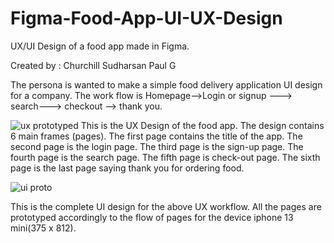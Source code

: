 # Figma-Food-App-UI-UX-Design

UX/UI Design of a food app made in Figma.

Created by : Churchill Sudharsan Paul G

The persona is wanted to make a simple food delivery application UI design for a company.
The work flow is Homepage-->Login or signup ---> search---> checkout --> thank you.

![ux prototyped ](https://github.com/churchill192/Figma-Food-App-UI-UX-Design/assets/104425652/92618794-abff-4b20-b27e-ea07dc8279e0)
This is the UX Design of the food app. The design contains 6 main frames (pages).
The first page contains the title of the app.
The second page is the login page.
The third page is the sign-up page.
The fourth page is the search page.
The fifth page is check-out page.
The sixth page is the last page saying thank you for ordering food.


![ui proto](https://github.com/churchill192/Figma-Food-App-UI-UX-Design/assets/104425652/718f8811-1cc4-485a-a1b0-57bfb296d6b5)


This is the complete UI design for the above UX workflow.
All the pages are prototyped accordingly to the flow of pages for the device iphone 13 mini(375 x 812).


